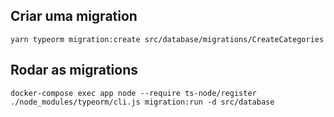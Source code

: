 ## Criar uma migration

`yarn typeorm migration:create src/database/migrations/CreateCategories`

## Rodar as migrations

`docker-compose exec app node --require ts-node/register ./node_modules/typeorm/cli.js migration:run -d src/database`
